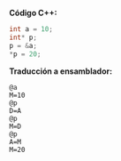 **Código C++:**

```c++
int a = 10;
int* p;
p = &a;
*p = 20;
```

**Traducción a ensamblador:**

```assembly
@a
M=10
@p 
D=A
@p
M=D
@p
A=M
M=20
```
